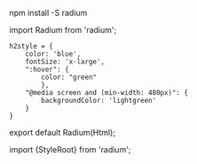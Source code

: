 npm install -S radium

import Radium from 'radium';

    h2style = {
        color: 'blue',
        fontSize: 'x-large',
        ":hover": {
            color: "green"
            },
        "@media screen and (min-width: 480px)": {
            backgroundColor: 'lightgreen'
        }
    }

export default Radium(Html);

import {StyleRoot} from 'radium';

